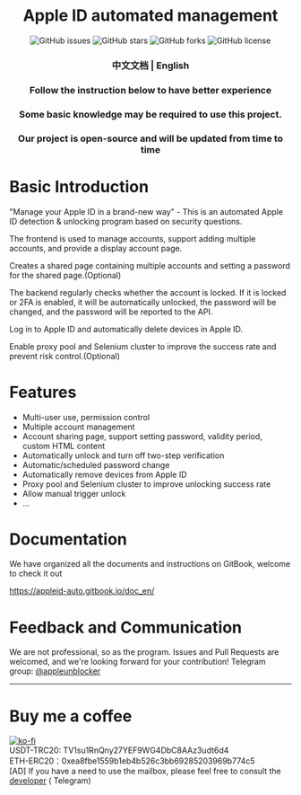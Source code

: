<h1 align="center">Apple ID automated management</h1>
<p align="center">
    <a href="https://github.com/pplulee/appleid_auto/issues" style="text-decoration:none">
        <img src="https://img.shields.io/github/issues/pplulee/appleid_auto.svg" alt="GitHub issues"/>
    </a>
    <a href="https://github.com/pplulee/appleid_auto/stargazers" style="text-decoration:none" >
        <img src="https://img.shields.io/github/stars/pplulee/appleid_auto.svg" alt="GitHub stars"/>
    </a>
    <a href="https://github.com/pplulee/appleid_auto/network" style="text-decoration:none" >
        <img src="https://img.shields.io/github/forks/pplulee/appleid_auto.svg" alt="GitHub forks"/>
    </a>
    <a href="https://github.com/pplulee/apple_auto/blob/main/LICENSE" style="text-decoration:none" >
        <img src="https://img.shields.io/github/license/pplulee/appleid_auto" alt="GitHub license"/>
    </a>
</p>
<h3 align="center"><a href="README.md" style="text-decoration:none">中文文档</a> | English</h3>
<h3 align="center">Follow the instruction below to have better experience</h3>
<h3 align="center">Some basic knowledge may be required to use this project.</h3>
<h3 align="center">Our project is open-source and will be updated from time to time</h3>

# Basic Introduction

"Manage your Apple ID in a brand-new way" - This is an automated Apple ID detection & unlocking program based on
security questions.

The frontend is used to manage accounts, support adding multiple accounts, and provide a display account page.

Creates a shared page containing multiple accounts and setting a password for the shared page.(Optional)

The backend regularly checks whether the account is locked. If it is locked or 2FA is enabled, it will be automatically
unlocked, the password will be changed, and the password will be reported to the API.

Log in to Apple ID and automatically delete devices in Apple ID.

Enable proxy pool and Selenium cluster to improve the success rate and prevent risk control.(Optional)

# Features

- Multi-user use, permission control
- Multiple account management
- Account sharing page, support setting password, validity period, custom HTML content
- Automatically unlock and turn off two-step verification
- Automatic/scheduled password change
- Automatically remove devices from Apple ID
- Proxy pool and Selenium cluster to improve unlocking success rate
- Allow manual trigger unlock
- ...

# Documentation

We have organized all the documents and instructions on GitBook, welcome to check it out

https://appleid-auto.gitbook.io/doc_en/

# Feedback and Communication

We are not professional, so as the program. Issues and Pull Requests are welcomed, and we're looking forward for your
contribution!
Telegram group: [@appleunblocker](https://t.me/appleunblocker)

---

# Buy me a coffee

[![ko-fi](https://ko-fi.com/img/githubbutton_sm.svg)](https://ko-fi.com/baiyimiao) \
USDT-TRC20: TV1su1RnQny27YEF9WG4DbC8AAz3udt6d4 \
ETH-ERC20：0xea8fbe1559b1eb4b526c3bb69285203969b774c5 \
[AD] If you have a need to use the mailbox, please feel free to consult the [developer](https://t.me/baiyimiao) (
Telegram)
